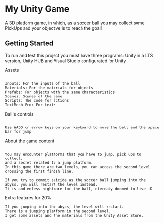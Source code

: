 # My Unity Game

A 3D platform game, in which, as a soccer ball you may collect some PickUps and your objective is to reach the goal!

## Getting Started

To run and test this project you must have three programs: Unity in a LTS version, Unity HUB and Visual Studio configurated for Unity

Assets
```

Inputs: For the inputs of the ball
Materials: For the materials for objects
Prefabs: For objects with the same characteristics
Scenes: Scenes of the game
Scripts: The code for actions
TextMesh Pro: For texts

```
Ball's controls
```

Use WASD or arrow keys on your keyboard to move the ball and the space bar for jump

```
About the game content
```

You may encounter platforms that you have to jump, pick ups to collect, 
and a secret related to a jump platform.
In this game there are two levels, you can access the second level crossing the first finish line.

If you try to commit suicide as the soccer ball jumping into the abyss, you will restart the level instead. 
It is and enless nightmare for the ball, eternaly doomed to live :D

```
Extra features for 20%
```
If you jumping into the abyss, the level will restart.
There is a jumping platform in the second level.
I get some assets and the materials from the Unity Asset Store. 
